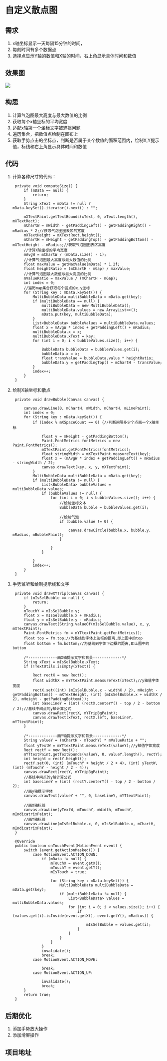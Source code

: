 # 自定义散点图 #

## 需求 ##
1. x轴坐标显示一天每隔15分钟的时间，
2. 每刻时间有多个数据点
3. 选择点显示Y轴的数值和X轴的时间，右上角显示具体时间和数值

## 效果图 ##

![](https://i.imgur.com/ivesp2Q.png)

## 构思 ##
1. 计算气泡图最大高度与最大数值的比例
2. 获取每个x轴坐标的平均宽度
3. 适配x轴第一个坐标文字被遮挡问题
4. 遍历集合，把数值点绘制在画布上
5. 获取手势点击的坐标点，判断是否属于某个数值的面积范围内，绘制X,Y提示值，标线和右上角显示具体时间和数值 

## 代码 ##
1. 计算各种尺寸的代码：
	

	    private void computeSize() {
	        if (mData == null) {
	            return;
	        }
	        String xText = mData != null ? mData.keySet().iterator().next() : "";
	
	        mXTextPaint.getTextBounds(xText, 0, xText.length(), mXTextRect);
	        mChartW = mWidth - getPaddingLeft() - getPaddingRight() - mRadius * 2;//获取气泡图图表区的宽度
	        mXTextHeight = mXTextRect.height();
	        mChartH = mHeight - getPaddingTop() - getPaddingBottom() - mXTextHeight - mRadius;//获取气泡图图表区高度
	        //计算X轴坐标的平均宽度
	        mAvgW = mChartW / (mData.size() - 1);
	        //计算气泡图最大高度与最大数值的比例
	        float maxValue = getMaxValue(mData) * 1.2f;
	        float heightRatio = (mChartH - mGap) / maxValue;
	        //计算气泡图最大数值与最大高度的比例
	        mValueRatio = maxValue / (mChartH - mGap);
	        int index = 0;
	        //遍历map集合获取每个圆点的x,y坐标
	        for (String key : mData.keySet()) {
	            MultiBubbleData multiBubbleData = mData.get(key);
	            if (multiBubbleData == null) {
	                multiBubbleData = new MultiBubbleData();
	                multiBubbleData.values = new ArrayList<>();
	                mData.put(key, multiBubbleData);
	            }
	            List<BubbleData> bubbleValues = multiBubbleData.values;
	            float x = mAvgW * index + getPaddingLeft() + mRadius;
	            multiBubbleData.x = x;
	            multiBubbleData.xText = key;
	            for (int i = 0; i < bubbleValues.size(); i++) {
	
	                BubbleData bubbleData = bubbleValues.get(i);
	                bubbleData.x = x;
	                float transValue = bubbleData.value * heightRatio;
	                bubbleData.y = getPaddingTop() + mChartH - transValue;
	            }
	            index++;
	        }
	    }

2. 绘制X轴坐标和散点

		private void drawBubble(Canvas canvas) {
	
	        canvas.drawLine(0, mChartH, mWidth, mChartH, mLinePaint);
	        int index = 0;
	        for (String key : mData.keySet()) {
	            if (index % mXSpaceCount == 0) {//判断间隔多少个点画一个x轴坐标
	
	                float y = mHeight - getPaddingBottom();
	                Paint.FontMetrics fontMetrics = new Paint.FontMetrics();
	                mXTextPaint.getFontMetrics(fontMetrics);
	                float stringWidth = mXTextPaint.measureText(key);
	                float x = (mAvgW * index + getPaddingLeft() + mRadius - stringWidth / 2);
	                canvas.drawText(key, x, y, mXTextPaint);
	            }
	            MultiBubbleData multiBubbleData = mData.get(key);
	            if (multiBubbleData != null) {
	                List<BubbleData> bubbleValues = multiBubbleData.values;
	                if (bubbleValues != null) {
	                    for (int i = 0; i < bubbleValues.size(); i++) {
	                        //绘制坐标文本
	                        BubbleData bubble = bubbleValues.get(i);
	
	                        //绘制气泡
	                        if (bubble.value != 0) {
	
	                            canvas.drawCircle(bubble.x, bubble.y, mRadius, mBubblePaint);
	                        }
	
	                    }
	                }
	
	            }
	            index++;
	        }
	    }

3. 手势监听和绘制提示线和文字

		private void drawXYTrip(Canvas canvas) {
	        if (mIsSelBubble == null) {
	            return;
	        }
	        mTouchY = mIsSelBubble.y;
	        float x = mIsSelBubble.x + mRadius;
	        float y = mIsSelBubble.y - mRadius;
	        canvas.drawText(String.valueOf(mIsSelBubble.value), x, y, mXTextPaint);
	        Paint.FontMetrics fm = mYTtextPaint.getFontMetrics();
	        float top = fm.top;//为基线到字体上边框的距离,即上图中的top
	        float bottom = fm.bottom;//为基线到字体下边框的距离,即上图中的bottom
	
	        /*-------------画X轴提示文字和背景-------------*/
	        String xText = mIsSelBubble.xText;
	        if (!TextUtils.isEmpty(xText)) {
	
	            Rect rectX = new Rect();
	            float widthX = mYTtextPaint.measureText(xText);//y轴值字体宽度
	            rectX.set((int) (mIsSelBubble.x - widthX / 2), mHeight - getPaddingBottom() - mXTextHeight, (int) (mIsSelBubble.x + widthX / 2), mHeight - getPaddingBottom());
	            int baseLineY = (int) (rectX.centerY() - top / 2 - bottom / 2);//基线中间点的y轴计算公式
	            canvas.drawRect(rectX, mYTripBgPaint);
	            canvas.drawText(xText, rectX.left, baseLineY, mYTtextPaint);
	        }
	
	        /*-------------画Y轴提示文字和背景-------------*/
	        String valueY = (mChartH - mTouchY) * mValueRatio + "";
	        float yTextW = mYTtextPaint.measureText(valueY);//y轴值字体宽度
	        Rect rectY = new Rect();
	        mYTtextPaint.getTextBounds(valueY, 0, valueY.length(), rectY);
	        int height = rectY.height();
	        rectY.set(0, (int) (mTouchY + height / 2 + 4), (int) yTextW, (int) (mTouchY - height / 2 - 4));
	        canvas.drawRect(rectY, mYTripBgPaint);
	        //基线中间点的y轴计算公式
	        int baseLineY = (int) (rectY.centerY() - top / 2 - bottom / 2);
	        //画y轴提示字体
	        canvas.drawText(valueY + "", 0, baseLineY, mYTtextPaint);
	
	        //画X轴标线
	        canvas.drawLine(yTextW, mTouchY, mWidth, mTouchY, mIndicatrixPaint);
	        //画Y轴标线
	        canvas.drawLine(mIsSelBubble.x, 0, mIsSelBubble.x, mChartH, mIndicatrixPaint);
	    }
	
	    @Override
	    public boolean onTouchEvent(MotionEvent event) {
	        switch (event.getActionMasked()) {
	            case MotionEvent.ACTION_DOWN:
	                if (mData != null) {
	                    mTouchX = event.getX();
	                    mTouchY = event.getY();
	                    mIsTouch = true;
	
	                    for (String key : mData.keySet()) {
	                        MultiBubbleData multiBubbleData = mData.get(key);
	                        if (multiBubbleData != null) {
	                            List<BubbleData> values = multiBubbleData.values;
	                            for (int i = 0; i < values.size(); i++) {
	                                if (values.get(i).isInside(event.getX(), event.getY(), mRadius)) {
	
	                                    mIsSelBubble = values.get(i);
	                                }
	                            }
	                        }
	                    }
	                }
	                invalidate();
	                break;
	            case MotionEvent.ACTION_MOVE:
	
	                break;
	            case MotionEvent.ACTION_UP:
	
	                invalidate();
	                break;
	        }
	        return true;
	    }

## 后期优化 #

1. 添加手势放大操作
2. 添加滑屏操作

## 项目地址 ##

 